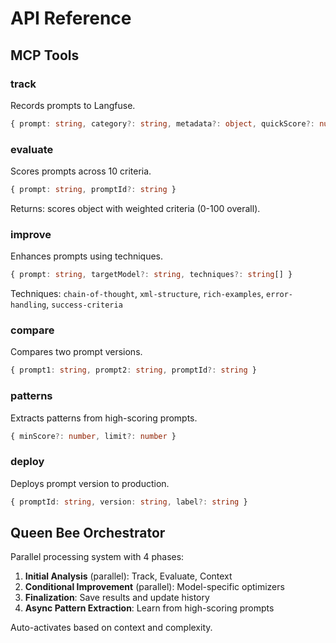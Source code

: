 # API Reference

## MCP Tools

### track
Records prompts to Langfuse.
```typescript
{ prompt: string, category?: string, metadata?: object, quickScore?: number }
```

### evaluate
Scores prompts across 10 criteria.
```typescript
{ prompt: string, promptId?: string }
```
Returns: scores object with weighted criteria (0-100 overall).

### improve
Enhances prompts using techniques.
```typescript
{ prompt: string, targetModel?: string, techniques?: string[] }
```
Techniques: `chain-of-thought`, `xml-structure`, `rich-examples`, `error-handling`, `success-criteria`

### compare
Compares two prompt versions.
```typescript
{ prompt1: string, prompt2: string, promptId?: string }
```

### patterns
Extracts patterns from high-scoring prompts.
```typescript
{ minScore?: number, limit?: number }
```

### deploy
Deploys prompt version to production.
```typescript
{ promptId: string, version: string, label?: string }
```

## Queen Bee Orchestrator

Parallel processing system with 4 phases:

1. **Initial Analysis** (parallel): Track, Evaluate, Context
2. **Conditional Improvement** (parallel): Model-specific optimizers
3. **Finalization**: Save results and update history
4. **Async Pattern Extraction**: Learn from high-scoring prompts

Auto-activates based on context and complexity.